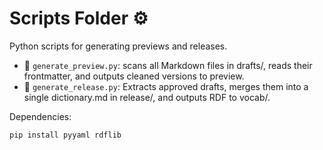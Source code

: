 # Scripts Folder ⚙️

Python scripts for generating previews and releases.

- 🧪 `generate_preview.py`: scans all Markdown files in drafts/, reads their frontmatter, and outputs cleaned versions to preview.
- 🚀 `generate_release.py`: Extracts approved drafts, merges them into a single dictionary.md in release/, and outputs RDF to vocab/.

Dependencies:
```bash
pip install pyyaml rdflib
```